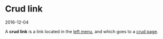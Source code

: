 Crud link
===============
2016-12-04



A **crud link** is a link located in the [left menu](https://github.com/lingtalfi/nullos-admin/tree/master/doc/official/core-concepts/layout/left-menu.md),
and which goes to a [crud page](https://github.com/lingtalfi/nullos-admin/tree/master/doc/official/modules/crud-module/crud-page.md).
